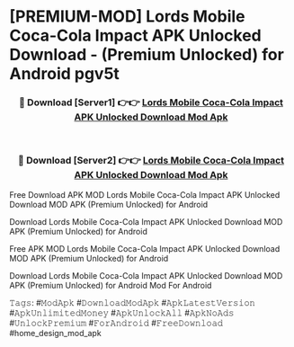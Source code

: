 # [PREMIUM-MOD] Lords Mobile Coca-Cola Impact APK Unlocked Download - (Premium Unlocked) for Android pgv5t



<div align="center">
<h3>🔴 Download [Server1] 👉👉 <a href="https://momento.my/?title=Lords_Mobile_Coca-Cola_Impact_APK_Unlocked_Download">Lords Mobile Coca-Cola Impact APK Unlocked Download Mod Apk</a></h3><br>

<h3>🔴 Download [Server2] 👉👉 <a href="https://momento.my/?title=Lords_Mobile_Coca-Cola_Impact_APK_Unlocked_Download">Lords Mobile Coca-Cola Impact APK Unlocked Download Mod Apk</a></h3>
</div>



Free Download APK MOD Lords Mobile Coca-Cola Impact APK Unlocked Download MOD APK (Premium Unlocked) for Android

Download Lords Mobile Coca-Cola Impact APK Unlocked Download MOD APK (Premium Unlocked) for Android

Free APK MOD Lords Mobile Coca-Cola Impact APK Unlocked Download MOD APK (Premium Unlocked) for Android

Download Lords Mobile Coca-Cola Impact APK Unlocked Download MOD APK (Premium Unlocked) for Android Mod For Android

𝚃𝚊𝚐𝚜: #𝙼𝚘𝚍𝙰𝚙𝚔 #𝙳𝚘𝚠𝚗𝚕𝚘𝚊𝚍𝙼𝚘𝚍𝙰𝚙𝚔 #𝙰𝚙𝚔𝙻𝚊𝚝𝚎𝚜𝚝𝚅𝚎𝚛𝚜𝚒𝚘𝚗 #𝙰𝚙𝚔𝚄𝚗𝚕𝚒𝚖𝚒𝚝𝚎𝚍𝙼𝚘𝚗𝚎𝚢 #𝙰𝚙𝚔𝚄𝚗𝚕𝚘𝚌𝚔𝙰𝚕𝚕 #𝙰𝚙𝚔𝙽𝚘𝙰𝚍𝚜 #𝚄𝚗𝚕𝚘𝚌𝚔𝙿𝚛𝚎𝚖𝚒𝚞𝚖 #𝙵𝚘𝚛𝙰𝚗𝚍𝚛𝚘𝚒𝚍 #𝙵𝚛𝚎𝚎𝙳𝚘𝚠𝚗𝚕𝚘𝚊𝚍 #home_design_mod_apk
